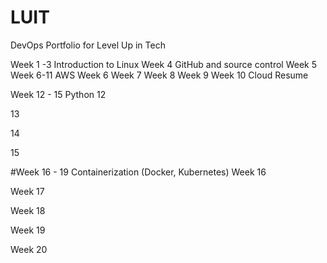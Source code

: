 # LUIT
DevOps Portfolio for Level Up in Tech

Week 1 -3 
Introduction to Linux
Week 4
GitHub and source control
Week 5 
Week 6-11 AWS
Week 6 
Week 7
Week 8 
Week 9 
Week 10 Cloud Resume

Week 12 - 15 Python
12

13

14

15

#Week 16 - 19 Containerization (Docker, Kubernetes)
Week 16

Week 17 

Week 18

Week 19

Week 20

